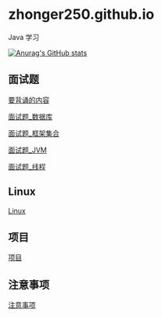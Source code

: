 # zhonger250.github.io
Java 学习

[![Anurag's GitHub stats](https://github-readme-stats.vercel.app/api?username=zhonger250)](https://github.com/anuraghazra/github-readme-stats)

## 面试题
[要背诵的内容](面试题/背诵.md)

[面试题_数据库](面试题/面试题_数据库.md)

[面试题_框架集合](面试题/面试题_集合框架.md)

[面试题_JVM](面试题/面试题_JVM.md)

[面试题_线程](面试题/面试题_线程.md)

## Linux
[Linux](Linux)

## 项目
[项目](项目/项目.md)

## 注意事项
[注意事项](注意事项/注意事项.md)

